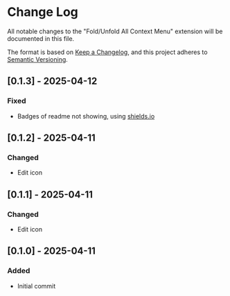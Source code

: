 # Change Log

All notable changes to the "Fold/Unfold All Context Menu" extension will be documented in this file.

The format is based on [Keep a Changelog](https://keepachangelog.com/en/1.0.0/),
and this project adheres to [Semantic Versioning](https://semver.org/spec/v2.0.0.html).

## [0.1.3] - 2025-04-12

### Fixed

- Badges of readme not showing, using [shields.io](https://shields.io)

## [0.1.2] - 2025-04-11

### Changed

- Edit icon

## [0.1.1] - 2025-04-11

### Changed

- Edit icon

## [0.1.0] - 2025-04-11

### Added

- Initial commit